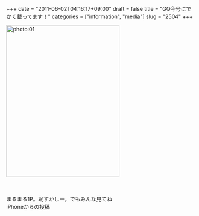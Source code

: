 +++
date = "2011-06-02T04:16:17+09:00"
draft = false
title = "GQ今号にでかく載ってます！"
categories = ["information", "media"]
slug = "2504"
+++

<div align="left"><a href="/images/ameblo/blog_import_4f7a3b0ec427d.jpg"><img src="/images/ameblo/blog_import_4f7a3b0ec427d.jpg" alt="photo:01" width="300" height="401" border="0" /></a></div>
<p><br clear="all" /><br />
まるまる1P。恥ずかしー。でもみんな見てね<br />
iPhoneからの投稿</p>
